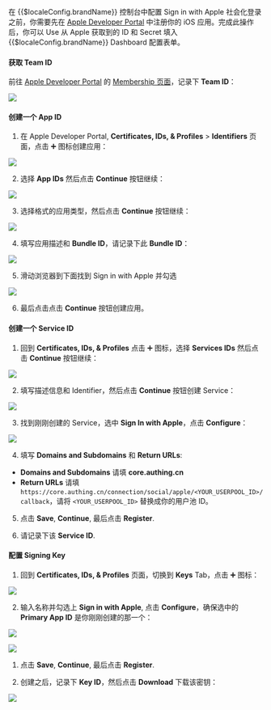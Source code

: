 <IntegrationDetailCard title="在苹果开发者中心进行配置">

在 {{$localeConfig.brandName}} 控制台中配置 Sign in with Apple 社会化登录之前，你需要先在 [Apple Developer Portal](https://developer.apple.com/account/#) 中注册你的 iOS 应用。完成此操作后，你可以 Use 从 Apple 获取到的 ID 和 Secret 填入 {{$localeConfig.brandName}} Dashboard 配置表单。

#### 获取 Team ID

前往 [Apple Developer Portal](https://developer.apple.com/account/#) 的 [Membership 页面](https://developer.apple.com/account/#/membership)，记录下 **Team ID**：

![](./images/get-team-id.png)

#### 创建一个 App ID

1. 在 Apple Developer Portal, **Certificates, IDs, & Profiles** > **Identifiers** 页面，点击 ➕ 图标创建应用：

![](./images/add-identifier.png)

2. 选择 **App IDs** 然后点击 **Continue** 按钮继续：

![](./images/continue.png)

3. 选择格式的应用类型，然后点击 **Continue** 按钮继续：

![](./images/continue-2.png)

4. 填写应用描述和 **Bundle ID**，请记录下此 **Bundle ID**：

![](./images/get-bundle-id.png)

5. 滑动浏览器到下面找到 Sign in with Apple 并勾选

![](./images/check-sign-in-with-apple.png)

6. 最后点击点击 **Continue** 按钮创建应用。

#### 创建一个 Service ID

1. 回到 **Certificates, IDs, & Profiles** 点击 ➕ 图标，选择 **Services IDs** 然后点击 **Continue** 按钮继续：

![](./images/continue-3.png)

2. 填写描述信息和 Identifier，然后点击 **Continue** 按钮创建 Service：

![](./images/continue-4.png)

3. 找到刚刚创建的 Service，选中 **Sign In with Apple**，点击 **Configure**：

![](./images/add-redirect-url.png)

4. 填写 **Domains and Subdomains** 和 **Return URLs**:

- **Domains and Subdomains** 请填 **core.authing.cn**
- **Return URLs** 请填 `https://core.authing.cn/connection/social/apple/<YOUR_USERPOOL_ID>/callback`，请将 `<YOUR_USERPOOL_ID>` 替换成你的用户池 ID。

5. 点击 **Save**, **Continue**, 最后点击 **Register**.

6. 请记录下该 **Service ID**.

#### 配置 Signing Key

1. 回到 **Certificates, IDs, & Profiles** 页面，切换到 **Keys** Tab，点击 ➕ 图标：

![](./images/keys-tab.png)

2. 输入名称并勾选上 **Sign in with Apple**, 点击 **Configure**，确保选中的 **Primary App ID** 是你刚刚创建的那一个：

![](./images/checkbox-2.png)

![](./images/configure-key.png)

1. 点击 **Save**, **Continue**, 最后点击 **Register**.

2. 创建之后，记录下 **Key ID**，然后点击 **Download** 下载该密钥：

![](./images/download.png)

</IntegrationDetailCard>
